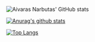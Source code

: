 ![Aivaras Narbutas' GitHub stats](https://github-readme-stats-git-master-aivarasnarbutas-projects.vercel.app/api?username=AivarasNarbutas&include_all_commits=true)

<a href="https://github.com/aivarasnarbutas/github-readme-stats"><img align="center" src="https://github-readme-stats.vercel.app/api?username=aivarasnarbutas&show_icons=true&include_all_commits=true&theme=buefy&hide_border=true" alt="Anurag's github stats" /></a>

[![Top Langs](https://github-readme-stats-git-master-aivarasnarbutas-projects.vercel.app/api/top-langs/?username=AivarasNarbutas&include_all_commits=true)](https://github.com/anuraghazra/github-readme-stats)
<!-- 
**AivarasNarbutas/AivarasNarbutas** is a ✨ _special_ ✨ repository because its `README.md` (this file) appears on your GitHub profile.

Here are some ideas to get you started:

- 🔭 I’m currently working on ...
- 🌱 I’m currently learning ...
- 👯 I’m looking to collaborate on ...
- 🤔 I’m looking for help with ...
- 💬 Ask me about ...
- 📫 How to reach me: ...
- 😄 Pronouns: ...
- ⚡ Fun fact: ...
-->
